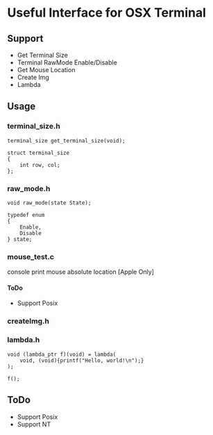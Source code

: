 # Useful Interface for OSX Terminal
## Support
* Get Terminal Size
* Terminal RawMode Enable/Disable
* Get Mouse Location
* Create Img
* Lambda

## Usage
### terminal_size.h
```terminal_size get_terminal_size(void);```

```
struct terminal_size
{
    int row, col;
};
```

### raw_mode.h
```void raw_mode(state State);```
```
typedef enum
{
    Enable,
    Disable
} state;
```

### mouse_test.c
console print mouse absolute location [Apple Only]
#### ToDo
* Support Posix

### createImg.h

### lambda.h
```
void (lambda_ptr f)(void) = lambda(
    void, (void){printf("Hello, world!\n");}
);

f();
```

## ToDo
* Support Posix
* Support NT
